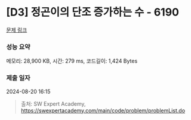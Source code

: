 # [D3] 정곤이의 단조 증가하는 수 - 6190 

[문제 링크](https://swexpertacademy.com/main/code/problem/problemDetail.do?contestProbId=AWcPjEuKAFgDFAU4) 

### 성능 요약

메모리: 28,900 KB, 시간: 279 ms, 코드길이: 1,424 Bytes

### 제출 일자

2024-08-20 16:15



> 출처: SW Expert Academy, https://swexpertacademy.com/main/code/problem/problemList.do